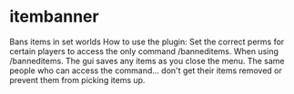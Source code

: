 # itembanner
Bans items in set worlds
How to use the plugin:
Set the correct perms for certain players to access the only command /banneditems.
When using /banneditems. The gui saves any items as you close the menu.
The same people who can access the command... don't get their items removed or prevent them from picking items up. 
